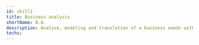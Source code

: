 ```yaml
---
id: skill1
title: Business analysis
shortName: B.A.
description: Analyse, modeling and translation of a business needs with the UML toolbox (entity relationship diagram, activity diagram, class diagram...)
techs:
---
```

